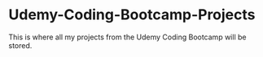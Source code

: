 # Udemy-Coding-Bootcamp-Projects
This is where all my projects from the Udemy Coding Bootcamp will be stored.
